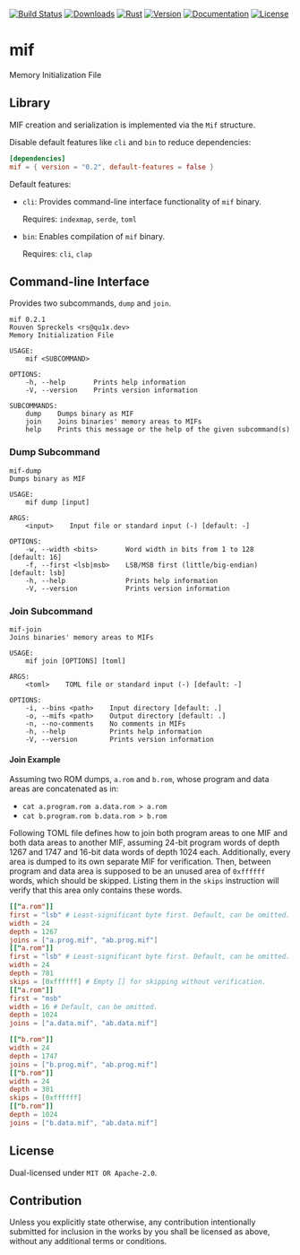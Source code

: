 [![Build Status][]](https://travis-ci.org/qu1x/mif)
[![Downloads][]](https://crates.io/crates/mif)
[![Rust][]](https://www.rust-lang.org)
[![Version][]](https://crates.io/crates/mif)
[![Documentation][]](https://docs.rs/mif)
[![License][]](https://opensource.org/licenses)

[Build Status]: https://travis-ci.org/qu1x/mif.svg
[Downloads]: https://img.shields.io/crates/d/mif.svg
[Rust]: https://img.shields.io/badge/rust-stable-brightgreen.svg
[Version]: https://img.shields.io/crates/v/mif.svg
[Documentation]: https://docs.rs/mif/badge.svg
[License]: https://img.shields.io/badge/License-MIT%20OR%20Apache--2.0-blue.svg

# mif

Memory Initialization File

## Library

MIF creation and serialization is implemented via the `Mif` structure.

Disable default features like `cli` and `bin` to reduce dependencies:

```toml
[dependencies]
mif = { version = "0.2", default-features = false }
```

Default features:

  * `cli`: Provides command-line interface functionality of `mif` binary.

    Requires: `indexmap`, `serde`, `toml`

  * `bin`: Enables compilation of `mif` binary.

    Requires: `cli`, `clap`

## Command-line Interface

Provides two subcommands, `dump` and `join`.

```text
mif 0.2.1
Rouven Spreckels <rs@qu1x.dev>
Memory Initialization File

USAGE:
    mif <SUBCOMMAND>

OPTIONS:
    -h, --help       Prints help information
    -V, --version    Prints version information

SUBCOMMANDS:
    dump    Dumps binary as MIF
    join    Joins binaries' memory areas to MIFs
    help    Prints this message or the help of the given subcommand(s)
```

### Dump Subcommand

```text
mif-dump
Dumps binary as MIF

USAGE:
    mif dump [input]

ARGS:
    <input>    Input file or standard input (-) [default: -]

OPTIONS:
    -w, --width <bits>       Word width in bits from 1 to 128 [default: 16]
    -f, --first <lsb|msb>    LSB/MSB first (little/big-endian) [default: lsb]
    -h, --help               Prints help information
    -V, --version            Prints version information
```

### Join Subcommand

```text
mif-join
Joins binaries' memory areas to MIFs

USAGE:
    mif join [OPTIONS] [toml]

ARGS:
    <toml>    TOML file or standard input (-) [default: -]

OPTIONS:
    -i, --bins <path>    Input directory [default: .]
    -o, --mifs <path>    Output directory [default: .]
    -n, --no-comments    No comments in MIFs
    -h, --help           Prints help information
    -V, --version        Prints version information
```

#### Join Example

Assuming two ROM dumps, `a.rom` and `b.rom`, whose program and data areas
are concatenated as in:

  * `cat a.program.rom a.data.rom > a.rom`
  * `cat b.program.rom b.data.rom > b.rom`

Following TOML file defines how to join both program areas to one MIF and
both data areas to another MIF, assuming 24-bit program words of depth 1267
and 1747 and 16-bit data words of depth 1024 each. Additionally, every area
is dumped to its own separate MIF for verification. Then, between program
and data area is supposed to be an unused area of `0xffffff` words, which
should be skipped. Listing them in the `skips` instruction will verify that
this area only contains these words.

```toml
[["a.rom"]]
first = "lsb" # Least-significant byte first. Default, can be omitted.
width = 24
depth = 1267
joins = ["a.prog.mif", "ab.prog.mif"]
[["a.rom"]]
first = "lsb" # Least-significant byte first. Default, can be omitted.
width = 24
depth = 781
skips = [0xffffff] # Empty [] for skipping without verification.
[["a.rom"]]
first = "msb"
width = 16 # Default, can be omitted.
depth = 1024
joins = ["a.data.mif", "ab.data.mif"]

[["b.rom"]]
width = 24
depth = 1747
joins = ["b.prog.mif", "ab.prog.mif"]
[["b.rom"]]
width = 24
depth = 301
skips = [0xffffff]
[["b.rom"]]
depth = 1024
joins = ["b.data.mif", "ab.data.mif"]
```

## License

Dual-licensed under `MIT OR Apache-2.0`.

## Contribution

Unless you explicitly state otherwise, any contribution intentionally submitted
for inclusion in the works by you shall be licensed as above, without any
additional terms or conditions.
